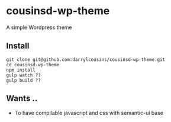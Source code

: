 # cousinsd-wp-theme

A simple Wordpress theme


## Install

```shell
git clone git@github.com:darrylcousins/cousinsd-wp-theme.git
cd cousinsd-wp-theme
npm install
gulp watch ??
gulp build ??
```

## Wants ..

* To have compilable javascript and css with semantic-ui base

